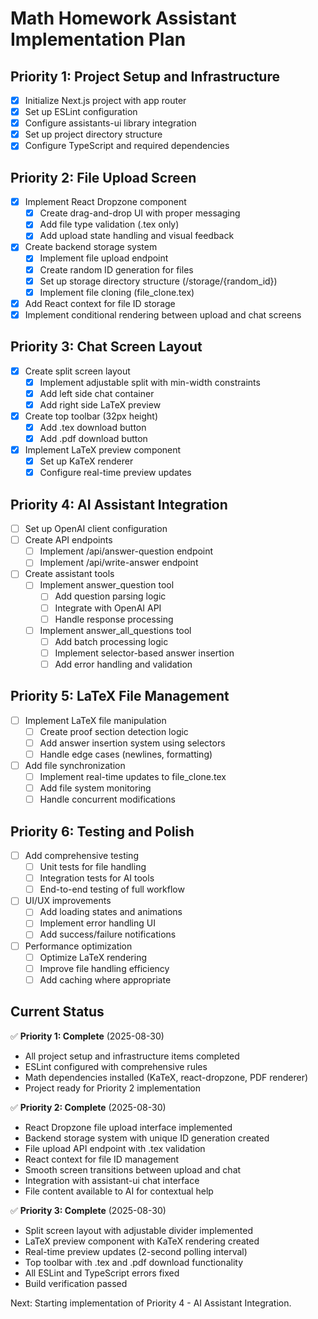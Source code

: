 # Math Homework Assistant Implementation Plan

## Priority 1: Project Setup and Infrastructure

-   [x] Initialize Next.js project with app router
-   [x] Set up ESLint configuration
-   [x] Configure assistants-ui library integration
-   [x] Set up project directory structure
-   [x] Configure TypeScript and required dependencies

## Priority 2: File Upload Screen

-   [x] Implement React Dropzone component
    -   [x] Create drag-and-drop UI with proper messaging
    -   [x] Add file type validation (.tex only)
    -   [x] Add upload state handling and visual feedback
-   [x] Create backend storage system
    -   [x] Implement file upload endpoint
    -   [x] Create random ID generation for files
    -   [x] Set up storage directory structure (/storage/{random_id})
    -   [x] Implement file cloning (file_clone.tex)
-   [x] Add React context for file ID storage
-   [x] Implement conditional rendering between upload and chat screens

## Priority 3: Chat Screen Layout

-   [x] Create split screen layout
    -   [x] Implement adjustable split with min-width constraints
    -   [x] Add left side chat container
    -   [x] Add right side LaTeX preview
-   [x] Create top toolbar (32px height)
    -   [x] Add .tex download button
    -   [x] Add .pdf download button
-   [x] Implement LaTeX preview component
    -   [x] Set up KaTeX renderer
    -   [x] Configure real-time preview updates

## Priority 4: AI Assistant Integration

-   [ ] Set up OpenAI client configuration
-   [ ] Create API endpoints
    -   [ ] Implement /api/answer-question endpoint
    -   [ ] Implement /api/write-answer endpoint
-   [ ] Create assistant tools
    -   [ ] Implement answer_question tool
        -   [ ] Add question parsing logic
        -   [ ] Integrate with OpenAI API
        -   [ ] Handle response processing
    -   [ ] Implement answer_all_questions tool
        -   [ ] Add batch processing logic
        -   [ ] Implement selector-based answer insertion
        -   [ ] Add error handling and validation

## Priority 5: LaTeX File Management

-   [ ] Implement LaTeX file manipulation
    -   [ ] Create proof section detection logic
    -   [ ] Add answer insertion system using selectors
    -   [ ] Handle edge cases (newlines, formatting)
-   [ ] Add file synchronization
    -   [ ] Implement real-time updates to file_clone.tex
    -   [ ] Add file system monitoring
    -   [ ] Handle concurrent modifications

## Priority 6: Testing and Polish

-   [ ] Add comprehensive testing
    -   [ ] Unit tests for file handling
    -   [ ] Integration tests for AI tools
    -   [ ] End-to-end testing of full workflow
-   [ ] UI/UX improvements
    -   [ ] Add loading states and animations
    -   [ ] Implement error handling UI
    -   [ ] Add success/failure notifications
-   [ ] Performance optimization
    -   [ ] Optimize LaTeX rendering
    -   [ ] Improve file handling efficiency
    -   [ ] Add caching where appropriate

## Current Status

✅ **Priority 1: Complete** (2025-08-30)
- All project setup and infrastructure items completed
- ESLint configured with comprehensive rules
- Math dependencies installed (KaTeX, react-dropzone, PDF renderer)
- Project ready for Priority 2 implementation

✅ **Priority 2: Complete** (2025-08-30)
- React Dropzone file upload interface implemented
- Backend storage system with unique ID generation created
- File upload API endpoint with .tex validation
- React context for file ID management
- Smooth screen transitions between upload and chat
- Integration with assistant-ui chat interface
- File content available to AI for contextual help

✅ **Priority 3: Complete** (2025-08-30)
- Split screen layout with adjustable divider implemented
- LaTeX preview component with KaTeX rendering created
- Real-time preview updates (2-second polling interval)
- Top toolbar with .tex and .pdf download functionality
- All ESLint and TypeScript errors fixed
- Build verification passed

Next: Starting implementation of Priority 4 - AI Assistant Integration.
